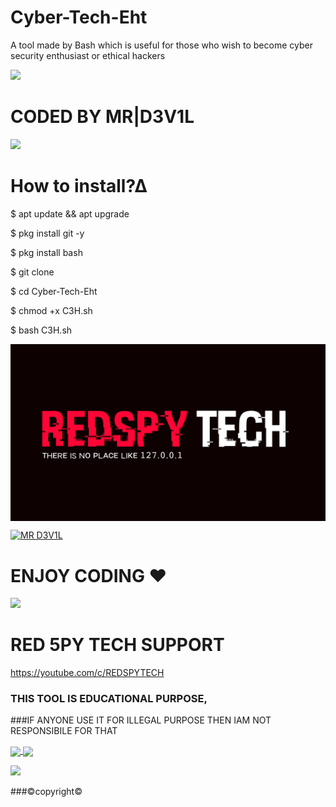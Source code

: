 
# Cyber-Tech-Eht
A tool made by Bash which is useful for those who wish to become cyber security enthusiast or ethical hackers

<p>
<img src= "https://camo.githubusercontent.com/71b837571c48af3aa60a73dbc9d5936aa359d78efbfa8a6743cbbbc16b80ef4d/68747470733a2f2f63646e2e646973636f72646170702e636f6d2f6174746163686d656e74732f3830353930323039333930363630383138362f3830353931333937323533353539303932322f74656e6f722e676966"/>

# CODED BY MR|D3V1L
<p>
<img src= "https://camo.githubusercontent.com/71b837571c48af3aa60a73dbc9d5936aa359d78efbfa8a6743cbbbc16b80ef4d/68747470733a2f2f63646e2e646973636f72646170702e636f6d2f6174746163686d656e74732f3830353930323039333930363630383138362f3830353931333937323533353539303932322f74656e6f722e676966"/>


  # How to install?∆

$ apt update && apt upgrade

$ pkg install git -y

$ pkg install bash 

$ git clone

$ cd Cyber-Tech-Eht

$ chmod +x C3H.sh

$ bash C3H.sh
 
 <a href="https://www.youtube.com/REDSPY TECH"><img align="center" src="https://github.com/RED5PY/RED5PY/blob/cc9c467fb88582b30fdba78c7b03d470ab23ca78/20210817_170354.jpg "/></a>
  
  <p align="left">
<a href="https://wa.me/+919747636994"><img title="MR D3V1L" src="https://img.shields.io/badge/MR_DEVIL-RED 5PY-MR DEVIL/DEVIL%20MON?color=Blue&style=for-the-badge&logo=whatsapp"></a>
 </p>
 



# ENJOY CODING ❤

  <p>
<img src= "https://camo.githubusercontent.com/71b837571c48af3aa60a73dbc9d5936aa359d78efbfa8a6743cbbbc16b80ef4d/68747470733a2f2f63646e2e646973636f72646170702e636f6d2f6174746163686d656e74732f3830353930323039333930363630383138362f3830353931333937323533353539303932322f74656e6f722e676966"/>

# RED 5PY TECH SUPPORT
  
  https://youtube.com/c/REDSPYTECH
  
### THIS TOOL IS EDUCATIONAL PURPOSE, 
###IF ANYONE USE IT FOR ILLEGAL PURPOSE THEN IAM NOT RESPONSIBILE FOR THAT


  <a href="https://github.com/RED5PY">
  <img align="center" src="https://github-readme-stats.vercel.app/api/top-langs/?username=problems-arelifepartner&theme=dark&hide_langs_below=1" />
</a>
<a href="https://github.com/problems-arelifepartner">
      
 <img align="center" src="https://github-readme-stats.vercel.app/api?username=problems-arelifepartner&&show_icons=true&title_color=ffffff&icon_color=bb2acf&text_color=daf7dc&bg_color=151515"/>
</a>

<p>
<img src= "https://camo.githubusercontent.com/71b837571c48af3aa60a73dbc9d5936aa359d78efbfa8a6743cbbbc16b80ef4d/68747470733a2f2f63646e2e646973636f72646170702e636f6d2f6174746163686d656e74732f3830353930323039333930363630383138362f3830353931333937323533353539303932322f74656e6f722e676966"/>
 
###©copyright©
 
